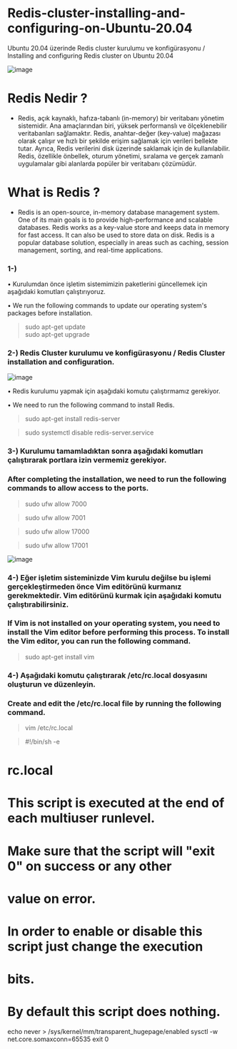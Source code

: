 # Redis-cluster-installing-and-configuring-on-Ubuntu-20.04
Ubuntu 20.04 üzerinde Redis cluster kurulumu ve konfigürasyonu / Installing and configuring Redis cluster on Ubuntu 20.04

![image](https://user-images.githubusercontent.com/93924485/225926085-9bdce1db-27c4-43e6-919c-8292a70f4f88.png)

# Redis Nedir ? 

* Redis, açık kaynaklı, hafıza-tabanlı (in-memory) bir veritabanı yönetim sistemidir. Ana amaçlarından biri, yüksek performanslı ve ölçeklenebilir veritabanları sağlamaktır. Redis, anahtar-değer (key-value) mağazası olarak çalışır ve hızlı bir şekilde erişim sağlamak için verileri bellekte tutar. Ayrıca, Redis verilerini disk üzerinde saklamak için de kullanılabilir. Redis, özellikle önbellek, oturum yönetimi, sıralama ve gerçek zamanlı uygulamalar gibi alanlarda popüler bir veritabanı çözümüdür.

# What is Redis ?

* Redis is an open-source, in-memory database management system. One of its main goals is to provide high-performance and scalable databases. Redis works as a key-value store and keeps data in memory for fast access. It can also be used to store data on disk. Redis is a popular database solution, especially in areas such as caching, session management, sorting, and real-time applications.

### 1-)
• Kurulumdan önce işletim sistemimizin paketlerini güncellemek için aşağıdaki komutları çalıştırıyoruz. 

• We run the following commands to update our operating system's packages before installation.

> sudo apt-get update  
> sudo apt-get upgrade

### 2-) Redis Cluster kurulumu ve konfigürasyonu / Redis Cluster installation and configuration. 

![image](https://user-images.githubusercontent.com/93924485/225933102-eb5f2f6a-e3db-4f4a-b180-87c10fcf8081.png)

• Redis kurulumu yapmak için aşağıdaki komutu çalıştırmamız gerekiyor. 

• We need to run the following command to install Redis.

> sudo apt-get install redis-server

> sudo systemctl disable redis-server.service

### 3-)  Kurulumu tamamladıktan sonra aşağıdaki komutları çalıştırarak portlara izin vermemiz gerekiyor.  
###      After completing the installation, we need to run the following commands to allow access to the ports.

> sudo ufw allow 7000 
   
> sudo ufw allow 7001
  
> sudo ufw allow 17000
  
> sudo ufw allow 17001
        
![image](https://user-images.githubusercontent.com/93924485/225950468-b8c31ff3-d03f-4355-a106-5f38d201d06c.png)


### 4-) Eğer işletim sisteminizde Vim kurulu değilse bu işlemi gerçekleştirmeden önce Vim editörünü kurmanız gerekmektedir. Vim editörünü kurmak için aşağıdaki komutu çalıştırabilirsiniz.

### If Vim is not installed on your operating system, you need to install the Vim editor before performing this process. To install the Vim editor, you can run the following command.


> sudo apt-get install vim


### 4-) Aşağıdaki komutu çalıştırarak /etc/rc.local dosyasını oluşturun ve düzenleyin.
###     Create and edit the /etc/rc.local file by running the following command.

> vim /etc/rc.local 

> #!/bin/sh -e
#
# rc.local
#
# This script is executed at the end of each multiuser runlevel.
# Make sure that the script will "exit 0" on success or any other
# value on error.
#
# In order to enable or disable this script just change the execution
# bits.
#
# By default this script does nothing.
echo never > /sys/kernel/mm/transparent_hugepage/enabled
sysctl -w net.core.somaxconn=65535
exit 0
